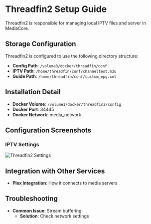 # Threadfin2 Setup Guide

Threadfin2 is responsible for managing local IPTV files and server in MediaCore.

## Storage Configuration

Threadfin2 is configured to use the following directory structure:

- **Config Path**: `/volume3/docker/threadfin/conf`
- **IPTV Path**: `/home/threadfin/conf/channeltest.m3u`
- **Guide Path**:  `/home/threadfin/conf/custom_epg.xml`

## Installation Detail

- **Docker Volume**: `/volume1/docker/threadfin2/config`
- **Docker Port**: 34445
- **Docker Network**: media_network

## Configuration Screenshots

### IPTV Settings
![Threadfin2 Settings](../images/threadfin2/settings.png)

## Integration with Other Services

- **Plex Integration**: How it connects to media servers

## Troubleshooting

- **Common Issue**: Stream buffering
  - **Solution**: Check network settings

